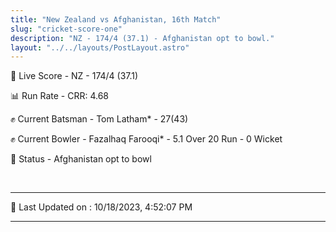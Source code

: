```yaml
---
title: "New Zealand vs Afghanistan, 16th Match"
slug: "cricket-score-one"
description: "NZ - 174/4 (37.1) - Afghanistan opt to bowl."
layout: "../../layouts/PostLayout.astro"
---
```


🔴 Live Score - NZ - 174/4 (37.1)  

📊 Run Rate - CRR: 4.68  

✊ Current Batsman - Tom Latham* - 27(43)  

✊ Current Bowler - Fazalhaq Farooqi* - 5.1 Over 20 Run - 0 Wicket  

📑 Status - Afghanistan opt to bowl

<br />

***

📝 Last Updated on : 10/18/2023, 4:52:07 PM

***

